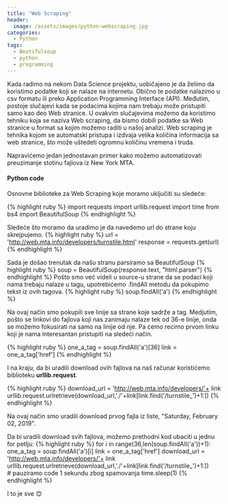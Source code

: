 ```yaml
---
title: "Web Scraping"
header:
  image: /assets/images/python-webscraping.jpg
categories:
  - Python
tags:
  - Beutifulsoup
  - python
  - programming
---
```

Kada radimo na nekom Data Science projektu, uobičajeno je da želimo da koristimo podatke koji se nalaze na internetu. Obično te podatke nalazimo u csv formatu ili preko Application Programming Interface (API). Međutim, postoje slučajevi kada se podacima kojima nam trebaju može pristupiti samo kao deo Web stranice. U ovakvim slučajevima možemo da koristimo tehniku koja se naziva Web scraping, da bismo dobili podatke sa Web stranice u format sa kojim možemo raditi u našoj analizi.
Web scraping je tehnika kojom se automatski pristupa i izdvaja velika količina informacija sa web stranice, što može uštedeti ogromnu količinu vremena i truda.

Napravićemo jedan jednostavan primer kako možemo automatizovati preuzimanje stotinu fajlova iz New York MTA.

#### Python code

Osnovne biblioteke za Web Scraping koje moramo uključiti su sledeće:

{% highlight ruby %}
import requests
import urllib.request
import time
from bs4 import BeautifulSoup
{% endhighlight %}

Sledeće što moramo da uradimo je da navedemo url do strane koju skrejpujemo.
{% highlight ruby %}
url = 'http://web.mta.info/developers/turnstile.html'
response = requests.get(url)
{% endhighlight %}

Sada je došao trenutak da našu stranu parsiramo sa BeautifulSoup
{% highlight ruby %}
soup = BeautifulSoup(response.text, "html.parser")
{% endhighlight %}
Pošto smo već videli u source-u strane da se podaci koji nama trebaju nalaze u <a> tagu, upotrebićemo .findAll metodu da pokupimo tekst iz ovih tagova.
{% highlight ruby %}
soup.findAll('a')
{% endhighlight %}

Na ovaj način smo pokupili sve linije sa strane koje sadrže a tag. Medjutim, pošto se linkovi do fajlova koji nas zanimaju nalaze tek od 36-e linije, onda se možemo fokusirati na samo na linije od nje. Pa ćemo recimo prvom linku koji je nama interesantan pristupiti na sledeći način.

{% highlight ruby %}
one_a_tag = soup.findAll('a')[36]
link = one_a_tag['href']
{% endhighlight %}

I na kraju, da bi uradili download ovih fajlova na naš računar koristićemo biblioteku **urllib.request**.

{% highlight ruby %}
download_url = 'http://web.mta.info/developers/'+ link
urllib.request.urlretrieve(download_url,'./'+link[link.find('/turnstile_')+1:]) 
{% endhighlight %}

Na ovaj način smo uradili download prvog fajla iz liste, "Saturday, February 02, 2019".

Da bi uradili download svih fajlova, možemo prethodni kod ubaciti u jednu for petlju:
{% highlight ruby %}
for i in range(36,len(soup.findAll('a'))+1): 
    one_a_tag = soup.findAll('a')[i] 
    link = one_a_tag['href'] 
    download_url = 'http://web.mta.info/developers/'+ link  
   urllib.request.urlretrieve(download_url,'./'+link[link.find('/turnstile_')+1:])        
    # pauziramo code 1 sekundu zbog spamovanja
    time.sleep(1) 
{% endhighlight %}

I to je sve :blush:
